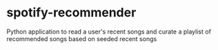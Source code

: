 # spotify-recommender
Python application to read a user's recent songs and curate a playlist of recommended songs based on seeded recent songs
